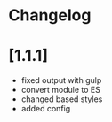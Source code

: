# Changelog

# [1.1.1]

- fixed output with gulp
- convert module to ES
- changed based styles
- added config